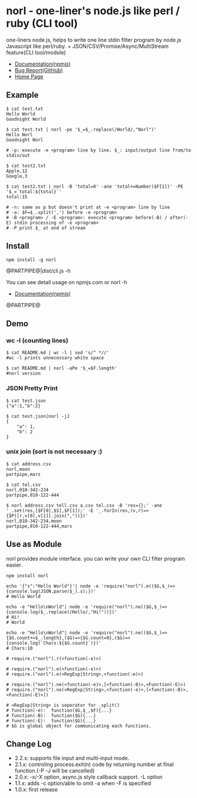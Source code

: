 # norl - one-liner's node.js like perl / ruby (CLI tool)

one-liners node.js, helps to write one line stdin filter program by node.js Javascript like perl/ruby. + JSON/CSV/Promise/Async/MultiStream feature(CLI tool/module)

- [Documentation(npmjs)](https://www.npmjs.com/package/norl)
- [Bug Report(GitHub)](https://github.com/kssfilo/norl)
- [Home Page](https://kanasys.com/gtech/)

## Example

```
$ cat test.txt
Hello World
Goodnight World

$ cat test.txt | norl -pe '$_=$_.replace(/World/,"Norl")'
Hello Norl
Goodnight Norl

# -p: execute -e <program> line by line. $_: input/output line from/to stdin/out

$ cat test2.txt
Apple,12
Google,3

$ cat test2.txt | norl -B 'total=0' -ane 'total+=Number($F[1])' -PE '$_=`total:${total}`'
total:15

# -n: same as p but doesn't print at -e <program> line by line
# -a: $F=$_.split(',') before -e <program>
# -B <program> / -E <program>: execute <program> before(-B) / after(-E) stdin processing of -e <program>
# -P print $_ at end of stream
```

## Install

```
npm install -g norl
```

@PARTPIPE@|dist/cli.js -h

You can see detail usage on npmjs.com or norl -h 

- [Documentation(npmjs)](https://www.npmjs.com/package/norl)

@PARTPIPE@

## Demo

### wc -l (counting lines)

```
$ cat README.md | wc -l | sed 's/^ *//'
#wc -l prints unnecessary white space

$ cat README.md | norl -aPe '$_=$F.length'
#norl version
```

### JSON Pretty Print

```
$ cat test.json
{"a":1,"b":2}

$ cat test.json|norl -jJ
{
	"a": 1,
	"b": 2
}
```

### unix join (sort is not necessary :)

```
$ cat address.csv
norl,moon
partpipe,mars

$ cat tel.csv
norl,010-342-234
partpipe,010-122-444

$ norl address.csv tell.csv a.csv tel.csv -B 'res={};' -ane '_.set(res,[$F[0],$S],$F[1]);' -E '_.forIn(res,(v,r)=>{$P([r,v[0],v[1]].join(","))})'
norl,010-342-234,moon
partpipe,010-122-444,mars
```

## Use as Module

norl provides module interface. you can write your own CLI filter program easier. 

```
npm install norl

echo '{"s":"Hello World"}'| node -e 'require("norl").e(($G,$_)=>{console.log(JSON.parse($_).s);})'
# Hello World

echo -e "Hello\nWorld"| node -e 'require("norl").ne(($G,$_)=>{console.log($_.replace(/Hello/,"Hi!"))})'
# Hi!
# World

echo -e "Hello\nWorld"| node -e 'require("norl").ne(($G,$_)=>{$G.count+=$_.length},($G)=>{$G.count=0},($G)=>{console.log(`Chars:${$G.count}`)})'
# Chars:10

# require.("norl").r(<function(-e)>)

# require.("norl").e(<function(-e)>)
# require.("norl").e(<RegExp|String>,<function(-e)>)

# require.("norl").ne(<function(-e)>,[<function(-B)>,<Function(-E)>)
# require.("norl").ne(<RegExp|String>,<function(-e)>,[<function(-B)>,<Function(-E)>])

# <RegExp|String> is seperator for .split() 
# function(-e):  function($G,$_,$F){...} 
# function(-B):  function($G){...} 
# function(-E):  function($G){...} 
# $G is global object for communicating each functions.
```

## Change Log

- 2.2.x: supports file input and multi-input mode.
- 2.1.x: controling process.exit(n) code by returning number at final function.(-P -J will be cancelled)
- 2.0.x: -x/-X option, async.js style callback support. -L option
- 1.1.x: adds -c option/able to omit -a when -F is specified
- 1.0.x: first release
